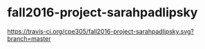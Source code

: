 # fall2016-project-sarahpadlipsky
https://travis-ci.org/cpe305/fall2016-project-sarahpadlipsky.svg?branch=master
